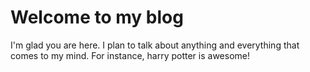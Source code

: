 # Welcome to my blog

I'm glad you are here. I plan to talk about anything and everything that comes to my mind.
For instance, harry potter is awesome!
